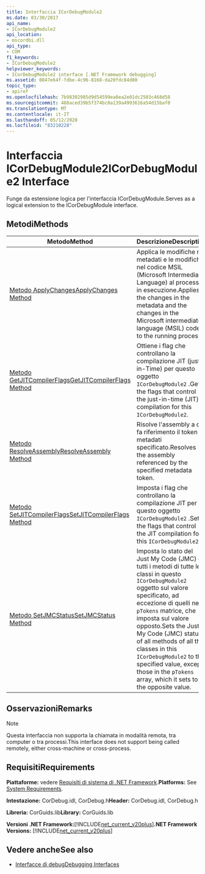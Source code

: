 ```yaml
---
title: Interfaccia ICorDebugModule2
ms.date: 03/30/2017
api_name:
- ICorDebugModule2
api_location:
- mscordbi.dll
api_type:
- COM
f1_keywords:
- ICorDebugModule2
helpviewer_keywords:
- ICorDebugModule2 interface [.NET Framework debugging]
ms.assetid: 0847e64f-fdbe-4c96-8168-da20fdc84d80
topic_type:
- apiref
ms.openlocfilehash: 7b98302985d9d54599ea8ea2e01dc2503c468d58
ms.sourcegitcommit: 488aced39b5f374bc0a139a4993616a54d15baf0
ms.translationtype: MT
ms.contentlocale: it-IT
ms.lasthandoff: 05/12/2020
ms.locfileid: "83210228"
---
```

# <a name="icordebugmodule2-interface"></a><span data-ttu-id="74e5f-102">Interfaccia ICorDebugModule2</span><span class="sxs-lookup"><span data-stu-id="74e5f-102">ICorDebugModule2 Interface</span></span>

<span data-ttu-id="74e5f-103">Funge da estensione logica per l'interfaccia ICorDebugModule.</span><span class="sxs-lookup"><span data-stu-id="74e5f-103">Serves as a logical extension to the ICorDebugModule interface.</span></span>  
  
## <a name="methods"></a><span data-ttu-id="74e5f-104">Metodi</span><span class="sxs-lookup"><span data-stu-id="74e5f-104">Methods</span></span>  
  
|<span data-ttu-id="74e5f-105">Metodo</span><span class="sxs-lookup"><span data-stu-id="74e5f-105">Method</span></span>|<span data-ttu-id="74e5f-106">Descrizione</span><span class="sxs-lookup"><span data-stu-id="74e5f-106">Description</span></span>|  
|------------|-----------------|  
|[<span data-ttu-id="74e5f-107">Metodo ApplyChanges</span><span class="sxs-lookup"><span data-stu-id="74e5f-107">ApplyChanges Method</span></span>](icordebugmodule2-applychanges-method.md)|<span data-ttu-id="74e5f-108">Applica le modifiche nei metadati e le modifiche nel codice MSIL (Microsoft Intermediate Language) al processo in esecuzione.</span><span class="sxs-lookup"><span data-stu-id="74e5f-108">Applies the changes in the metadata and the changes in the Microsoft intermediate language (MSIL) code to the running process.</span></span>|  
|[<span data-ttu-id="74e5f-109">Metodo GetJITCompilerFlags</span><span class="sxs-lookup"><span data-stu-id="74e5f-109">GetJITCompilerFlags Method</span></span>](icordebugmodule2-getjitcompilerflags-method.md)|<span data-ttu-id="74e5f-110">Ottiene i flag che controllano la compilazione JIT (just-in-Time) per questo oggetto `ICorDebugModule2` .</span><span class="sxs-lookup"><span data-stu-id="74e5f-110">Gets the flags that control the just-in-time (JIT) compilation for this `ICorDebugModule2`.</span></span>|  
|[<span data-ttu-id="74e5f-111">Metodo ResolveAssembly</span><span class="sxs-lookup"><span data-stu-id="74e5f-111">ResolveAssembly Method</span></span>](icordebugmodule2-resolveassembly-method.md)|<span data-ttu-id="74e5f-112">Risolve l'assembly a cui fa riferimento il token di metadati specificato.</span><span class="sxs-lookup"><span data-stu-id="74e5f-112">Resolves the assembly referenced by the specified metadata token.</span></span>|  
|[<span data-ttu-id="74e5f-113">Metodo SetJITCompilerFlags</span><span class="sxs-lookup"><span data-stu-id="74e5f-113">SetJITCompilerFlags Method</span></span>](icordebugmodule2-setjitcompilerflags-method.md)|<span data-ttu-id="74e5f-114">Imposta i flag che controllano la compilazione JIT per questo oggetto `ICorDebugModule2` .</span><span class="sxs-lookup"><span data-stu-id="74e5f-114">Sets the flags that control the JIT compilation for this `ICorDebugModule2`.</span></span>|  
|[<span data-ttu-id="74e5f-115">Metodo SetJMCStatus</span><span class="sxs-lookup"><span data-stu-id="74e5f-115">SetJMCStatus Method</span></span>](icordebugmodule2-setjmcstatus-method.md)|<span data-ttu-id="74e5f-116">Imposta lo stato del Just My Code (JMC) di tutti i metodi di tutte le classi in questo `ICorDebugModule2` oggetto sul valore specificato, ad eccezione di quelli nella `pTokens` matrice, che imposta sul valore opposto.</span><span class="sxs-lookup"><span data-stu-id="74e5f-116">Sets the Just My Code (JMC) status of all methods of all the classes in this `ICorDebugModule2` to the specified value, except those in the `pTokens` array, which it sets to the opposite value.</span></span>|  
  
## <a name="remarks"></a><span data-ttu-id="74e5f-117">Osservazioni</span><span class="sxs-lookup"><span data-stu-id="74e5f-117">Remarks</span></span>  
  
> [!NOTE]
> <span data-ttu-id="74e5f-118">Questa interfaccia non supporta la chiamata in modalità remota, tra computer o tra processi.</span><span class="sxs-lookup"><span data-stu-id="74e5f-118">This interface does not support being called remotely, either cross-machine or cross-process.</span></span>  
  
## <a name="requirements"></a><span data-ttu-id="74e5f-119">Requisiti</span><span class="sxs-lookup"><span data-stu-id="74e5f-119">Requirements</span></span>  
 <span data-ttu-id="74e5f-120">**Piattaforme:** vedere [Requisiti di sistema di .NET Framework](../../get-started/system-requirements.md).</span><span class="sxs-lookup"><span data-stu-id="74e5f-120">**Platforms:** See [System Requirements](../../get-started/system-requirements.md).</span></span>  
  
 <span data-ttu-id="74e5f-121">**Intestazione:** CorDebug.idl, CorDebug.h</span><span class="sxs-lookup"><span data-stu-id="74e5f-121">**Header:** CorDebug.idl, CorDebug.h</span></span>  
  
 <span data-ttu-id="74e5f-122">**Libreria:** CorGuids.lib</span><span class="sxs-lookup"><span data-stu-id="74e5f-122">**Library:** CorGuids.lib</span></span>  
  
 <span data-ttu-id="74e5f-123">**Versioni .NET Framework:**[!INCLUDE[net_current_v20plus](../../../../includes/net-current-v20plus-md.md)]</span><span class="sxs-lookup"><span data-stu-id="74e5f-123">**.NET Framework Versions:** [!INCLUDE[net_current_v20plus](../../../../includes/net-current-v20plus-md.md)]</span></span>  
  
## <a name="see-also"></a><span data-ttu-id="74e5f-124">Vedere anche</span><span class="sxs-lookup"><span data-stu-id="74e5f-124">See also</span></span>

- [<span data-ttu-id="74e5f-125">Interfacce di debug</span><span class="sxs-lookup"><span data-stu-id="74e5f-125">Debugging Interfaces</span></span>](debugging-interfaces.md)
